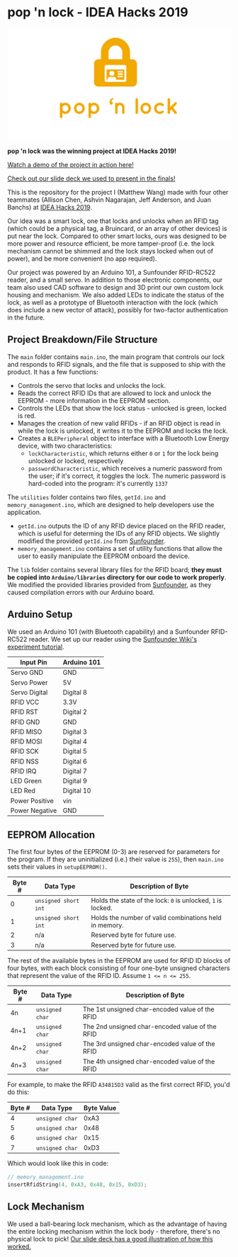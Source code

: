 # pop 'n lock - IDEA Hacks 2019

![Logo](popnlock.png)

**pop 'n lock was the winning project at IDEA Hacks 2019!**

[Watch a demo of the project in action here!](https://twitter.com/malsf21/status/1086905494990540800)

[Check out our slide deck we used to present in the finals!](https://docs.google.com/presentation/d/1d5BIQ5dW1tAUO1HwoitRVkcqre-7os89AI75l5lS5rY/edit?usp=sharing)

This is the repository for the project I (Matthew Wang) made with four other teammates (Allison Chen, Ashvin Nagarajan, Jeff Anderson, and Juan Banchs) at [IDEA Hacks 2019](http://www.ideahacks.la).

Our idea was a smart lock, one that locks and unlocks when an RFID tag (which could be a physical tag, a Bruincard, or an array of other devices) is put near the lock. Compared to other smart locks, ours was designed to be more power and resource efficient, be more tamper-proof (i.e. the lock mechanism cannot be shimmed and the lock stays locked when out of power), and be more convenient (no app required).

Our project was powered by an Arduino 101, a Sunfounder RFID-RC522 reader, and a small servo. In addition to those electronic components, our team also used CAD software to design and 3D print our own custom lock housing and mechanism. We also added LEDs to indicate the status of the lock, as well as a prototype of Bluetooth interaction with the lock (which does include a new vector of attack), possibly for two-factor authentication in the future.

## Project Breakdown/File Structure

The `main` folder contains `main.ino`, the main program that controls our lock and responds to RFID signals, and the file that is supposed to ship with the product. It has a few functions:
* Controls the servo that locks and unlocks the lock.
* Reads the correct RFID IDs that are allowed to lock and unlock the EEPROM - more information in the EEPROM section.
* Controls the LEDs that show the lock status - unlocked is green, locked is red.
* Manages the creation of new valid RFIDs - if an RFID object is read in while the lock is unlocked, it writes it to the EEPROM and locks the lock.
* Creates a `BLEPeripheral` object to interface with a Bluetooth Low Energy device, with two characteristics:
	* `lockCharacteristic`, which returns either `0` or `1` for the lock being unlocked or locked, respectively
	* `passwordCharacteristic`, which receives a numeric password from the user; if it's correct, it toggles the lock. The numeric password is hard-coded into the program: it's currently `1337`

The `utilities` folder contains two files, `getId.ino` and `memory_management.ino`, which are designed to help developers use the application.
* `getId.ino` outputs the ID of any RFID device placed on the RFID reader, which is useful for determing the IDs of any RFID objects. We slightly modified the provided `getId.ino` from [Sunfounder](http://wiki.sunfounder.cc/index.php?title=Mifare_RC522_Module_RFID_Reader).
* `memory_management.ino` contains a set of utility functions that allow the user to easily manipulate the EEPROM onboard the device.

The `lib` folder contains several library files for the RFID board; **they must be copied into `Arduino/libraries` directory for our code to work properly**. We modified the provided libraries provided from [Sunfounder](http://wiki.sunfounder.cc/index.php?title=Mifare_RC522_Module_RFID_Reader), as they caused compilation errors with our Arduino board.

## Arduino Setup

We used an Arduino 101 (with Bluetooth capability) and a Sunfounder RFID-RC522 reader. We set up our reader using the [Sunfounder Wiki's experiment tutorial](http://wiki.sunfounder.cc/index.php?title=Mifare_RC522_Module_RFID_Reader).

|  Input Pin  | Arduino 101 |
| ----------- | ----------- |
| Servo GND   | GND |
| Servo Power | 5V |
| Servo Digital | Digital 8 |
| RFID VCC    | 3.3V |
| RFID RST    | Digital 2 |
| RFID GND    | GND |
| RFID MISO   | Digital 3 |
| RFID MOSI   | Digital 4 |
| RFID SCK    | Digital 5 |
| RFID NSS    | Digital 6 |
| RFID IRQ    | Digital 7 |
| LED Green   | Digital 9 |
| LED Red     | Digital 10|
| Power Positive | vin |
| Power Negative | GND |


## EEPROM Allocation

The first four bytes of the EEPROM (0-3) are reserved for parameters for the program. If they are uninitialized (i.e.) their value is `255`), then `main.ino` sets their values in `setupEEPROM()`.

| Byte # | Data Type | Description of Byte |
| ------ | --------- | ------------------- |
| 0      | `unsigned short int` | Holds the state of the lock: `0` is unlocked, `1` is locked. |
| 1      | `unsigned short int` | Holds the number of valid combinations held in memory. |
| 2      | n/a         | Reserved byte for future use. |
| 3      | n/a         | Reserved byte for future use. |

The rest of the available bytes in the EEPROM are used for RFID ID blocks of four bytes, with each block consisting of four one-byte unsigned characters that represent the value of the RFID ID. Assume `1 <= n <= 255`.

| Byte # | Data Type | Description of Byte |
| ------ | --------- | ------------------- |
| 4n     | `unsigned char` | The 1st unsigned char-encoded value of the RFID  |
| 4n+1   | `unsigned char` | The 2nd unsigned char-encoded value of the RFID  |
| 4n+2   | `unsigned char` | The 3rd unsigned char-encoded value of the RFID  |
| 4n+3   | `unsigned char` | The 4th unsigned char-encoded value of the RFID  |

For example, to make the RFID `A34815D3` valid as the first correct RFID, you'd do this:

| Byte # | Data Type | Byte Value |
| ------ | --------- | ---------- |
| 4     | `unsigned char` | 0xA3 |
| 5     | `unsigned char` | 0x48 |
| 6     | `unsigned char` | 0x15 |
| 7     | `unsigned char` | 0xD3 |

Which would look like this in code:

```cpp
// memory_management.ino
insertRfidString(4, 0xA3, 0x48, 0x15, 0xD3);
```

## Lock Mechanism

We used a ball-bearing lock mechanism, which as the advantage of having the entire locking mechanism within the lock body - therefore, there's no physical lock to pick! [Our slide deck has a good illustration of how this worked.](https://docs.google.com/presentation/d/1d5BIQ5dW1tAUO1HwoitRVkcqre-7os89AI75l5lS5rY/edit?usp=sharing)
